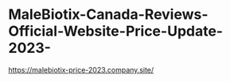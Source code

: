 # MaleBiotix-Canada-Reviews-Official-Website-Price-Update-2023-
https://malebiotix-price-2023.company.site/
